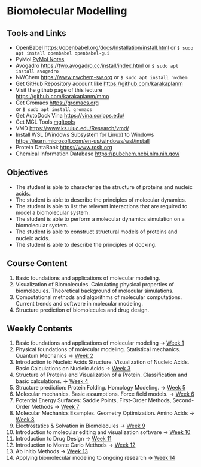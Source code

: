 # Biomolecular Modelling

## Tools and Links

+ OpenBabel https://openbabel.org/docs/Installation/install.html
   or `$ sudo apt install openbabel openbabel-gui`
+ PyMol <a href="https://github.com/karakaplanm/mmo/blob/main/pymol.md">PyMol Notes</a>
+ Avogadro <a href="https://two.avogadro.cc/install/index.html">https://two.avogadro.cc/install/index.html</a>
  or `$ sudo apt install avogadro`
+ NWChem <a href="https://www.nwchem-sw.org">https://www.nwchem-sw.org</a>
    or `$ sudo apt install nwchem`
+ Get GitHub Repository account like <a href=https://github.com/karakaplanm> https://github.com/karakaplanm</a>
+ Visit the github page of this lecture <a href=https://github.com/karakaplanm/mmo>https://github.com/karakaplanm/mmo</a>
+ Get Gromacs <a href=https://gromacs.org>https://gromacs.org</a></li>
    or `$ sudo apt install gromacs`
+ Get AutoDock Vina <a href=https://vina.scripps.edu>https://vina.scripps.edu/</a>
+ Get MGL Tools <a href=https://ccsb.scripps.edu/mgltools/downloads>mgltools</a>
+ VMD <a href=https://www.ks.uiuc.edu/Research/vmd/>https://www.ks.uiuc.edu/Research/vmd/</a>
+ Install WSL (Windows Subsystem for Linux) to Windows https://learn.microsoft.com/en-us/windows/wsl/install
+ Protein DataBank https://www.rcsb.org
+ Chemical Information Database https://pubchem.ncbi.nlm.nih.gov/

## Objectives

+ The student is able to characterize the structure of proteins and nucleic acids.
+ The student is able to describe the principles of molecular dynamics.
+ The student is able to list the relevant interactions that are required to model a biomolecular system.
+ The student is able to perform a molecular dynamics simulation on a biomolecular system.
+ The student is able to construct structural models of proteins and nucleic acids.
+ The student is able to describe the principles of docking.

## Course Content

1. Basic foundations and applications of molecular modeling.
2. Visualization of Biomolecules. Calculating physical properties of biomolecules. Theoretical background of molecular simulations.
3. Computational methods and algorithms of molecular computations. Current trends and software in molecular modeling.
4. Structure prediction of biomolecules and drug design.

## Weekly Contents

1. Basic foundations and applications of molecular modeling -> <a href="https://github.com/karakaplanm/mmo/blob/main/week1.md">Week 1</a>
2. Physical foundations of molecular modeling. Statistical mechanics. Quantum Mechanics -> <a href="https://github.com/karakaplanm/mmo/blob/main/week2.md">Week 2</a>
3. Introduction to Nucleic Acids Structure. Visualization of Nucleic Acids. Basic Calculations on Nucleic Acids  -> <a href="https://github.com/karakaplanm/mmo/blob/main/week3.md">Week 3</a>
4. Structure of Proteins and Visualization of a Protein. Classification and basic calculations. -> <a href="https://github.com/karakaplanm/mmo/blob/main/week4.md">Week 4</a>
5. Structure prediction: Protein Folding. Homology Modeling. -> <a href="https://github.com/karakaplanm/mmo/blob/main/week5.md">Week 5</a>
6. Molecular mechanics. Basic assumptions. Force field models.  -> <a href="https://github.com/karakaplanm/mmo/blob/main/week6.md">Week 6</a>
7. Potential Energy Surfaces: Saddle Points, First-Order Methods, Second-Order Methods  -> <a href="https://github.com/karakaplanm/mmo/blob/main/week7.md">Week 7</a>
8. Molecular Mechanics Examples. Geometry Optimization. Amino Acids -> <a href="https://github.com/karakaplanm/mmo/blob/main/week8.md">Week 8</a>
9. Electrostatics & Solvation in Biomolecules -> <a href="https://github.com/karakaplanm/mmo/blob/main/week9.md">Week 9</a>
10. Introduction to molecular editing and visualization software -> <a href="https://github.com/karakaplanm/mmo/blob/main/week10.md">Week 10</a>
11. Introduction to Drug Design -> <a href="https://github.com/karakaplanm/mmo/blob/main/week11.md">Week 11</a>
12. Introduction to Monte Carlo Methods -> <a href="https://github.com/karakaplanm/mmo/blob/main/week12.md">Week 12</a>
13. Ab Initio Methods -> <a href="https://github.com/karakaplanm/mmo/blob/main/week13.md">Week 13</a>
14. Applying biomolecular modeling to ongoing research -> <a href="https://github.com/karakaplanm/mmo/blob/main/week14.md">Week 14</a>
    



